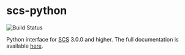 scs-python
===

![Build Status](https://github.com/bodono/scs-python/actions/workflows/build.yml/badge.svg)

Python interface for [SCS](https://github.com/cvxgrp/scs) 3.0.0 and higher.
The full documentation is available [here](https://www.cvxgrp.org/scs/).
